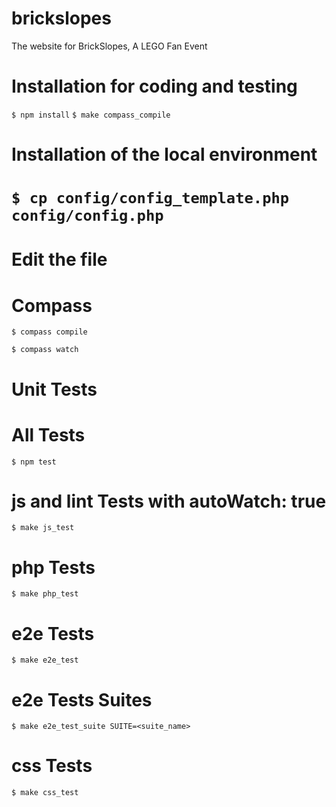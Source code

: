 brickslopes
===========

The website for BrickSlopes, A LEGO Fan Event

Installation for coding and testing
===================================

`$ npm install`
`$ make compass_compile`

Installation of the local environment
=====================================

# `$ cp config/config_template.php config/config.php `
# Edit the file

Compass
=======
`$ compass compile`

`$ compass watch`

Unit Tests
=========

# All Tests
`$ npm test`

# js and lint Tests with autoWatch: true
`$ make js_test`

# php Tests
`$ make php_test`

# e2e Tests
`$ make e2e_test`

# e2e Tests Suites
`$ make e2e_test_suite SUITE=<suite_name>`

# css Tests
`$ make css_test`
